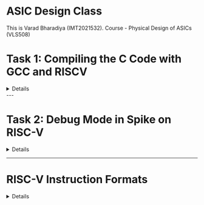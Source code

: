 # ASIC Design Class

This is Varad Bharadiya (IMT2021532). Course - Physical Design of ASICs (VLS508)

# Task 1: Compiling the C Code with GCC and RISCV
<details>


This part demonstrates how to compile and run a simple C program that calculates the sum of numbers from 1 to N using GCC
### Steps:

1. **Navigate to Home Directory**
   - Open the terminal and use this command to navigate to the home directory:
   ```bash
   cd
   ```
   - Then open the Leafpad editor for writing the C code.
   
   ![Alt text](images/image1.png)

2. **Create a .c File**
   - Create a C file that calculates the sum of numbers from 1 to N.

   ![Alt text](images/image2.png)

3. **Compile and Run the Program**
   - Compile the program using the GCC compiler:
   ```bash
   gcc sum1ton.c
   ./a.out
   ```

   ![Alt text](images/image3.png)

## Compile Using RISC-V Compiler
This part demonstrates how to compile and run a simple C program that calculates the sum of numbers from 1 to N using RISCV architecture.
### Steps:

1. **Check the Code**
   - Verify the code using the `cat` command:
   ```bash
   cat sum1ton.c
   ```

   ![Alt text](images/image4.png)

2. **Compile the Code with RISC-V GCC**
   - Compile the code using the RISC-V GCC compiler:
   ```bash
   riscv64-unknown-elf-gcc -O1 -o sum1ton.o sum1ton.c
   ```

3. **Generate Assembly Code**
   - Get the assembly code of the C program:
   ```bash
   riscv64-unknown-elf-objdump -d sum1ton.o
   ```
   - For easier viewing, you can add `| less` to the command:
   ```bash
   riscv64-unknown-elf-objdump -d sum1ton.o | less
   ```

   ![Alt text](images/image5.png)

4. **Calculate Number of Instructions**
   - We'll obtain the output once more, and this time we'll focus directly on the main section. To determine the number of instructions, we'll subtract the address of the first instruction of the current section from that of the next section, then divide the result by 4 (since the increment is 4 for each step). This method allows us to conclude that there are 15 sets of instructions when using O1.

   ![Alt text](images/image6.png)

   - To verify, we can do it using a calculator:
   
   ![Alt text](images/image13.png)

5. **Compile with Optimization Flag `Ofast`**
   - Recompile the code using the `Ofast` optimization flag:
   ```bash
   riscv64-unknown-elf-gcc -Ofast -o sum1ton_ofast.o sum1ton.c
   ```

   ![Alt text](images/image7.png)

6. **Compare Number of Instructions**
   - Re-run the command to get the number of instructions, and you'll see that fewer instructions are needed to execute the program with `Ofast` optimization.
   
   ![Alt text](images/image8.png)
</details>
---

# Task 2: Debug Mode in Spike on RISC-V
<details>

### Steps:

1. **Run the Program in Debug Mode**
   - After compiling the code with the RISC-V compiler, run the code using Spike in debug mode:
   ```bash
   spike -d pk sum1ton.o
   ```
   - Then it enters the debug mode. One can run the instructions till a specific address as shown in the example:
   ```bash
   until pc 0 100b0
   ```
   
   ![Alt text](images/image9.png)

2. **Set Breakpoints and Track Registers**
   - Track the values in the register (e.g., register `a2`):
   ```bash
   reg 0 a2
   ```
   - Now press Enter to run the next instruction (`lui a2, 0x1`). Check the content of the `a2` register again, and you'll see that it has been updated.
   
   ![Alt text](images/image10.png)

3. **Step Through Instructions**
   - Step through instructions and check the content of the `sp` (stack pointer) register:
   ```bash
   addi sp, sp, -16
   until pc 0 100b8
   reg 0 sp
   ```
   - After running the next instruction, you'll see that the `sp` value is reduced by 16 (10 in HEX).

   ![Alt text](images/image11.png)
   
   - To verify:

   ![Alt text](images/image12.png)

</details>

---
# RISC-V Instruction Formats
<details>

In the RISC-V architecture, instruction formats serve as a 'contract' between assembly language and hardware. When an assembly language command is executed, the hardware must understand precisely what to do. These instructions are encoded in a series of 0s and 1s, representing different operations, data locations, and more.

RISC-V defines six instruction formats, each with its own structure and purpose:

## 1. R-Type (Register)

**R** stands for **Register**. This format is used for arithmetic and logical operations involving three registers.

- **Fields:**
  - **funct7 (7 bits):** Function code for additional instruction differentiation.
  - **rs2 (5 bits):** Second source register.
  - **rs1 (5 bits):** First source register.
  - **funct3 (3 bits):** Function code for primary instruction differentiation.
  - **rd (5 bits):** Destination register.
  - **opcode (7 bits):** Basic operation code for R-type instructions (0110011 for integer operations).

- **Examples:** `ADD`, `SUB`, `OR`, `XOR`

## 2. I-Type (Immediate)

I-type instructions are used for operations that involve an immediate value along with one or two registers.

- **Fields:**
  - **immediate (12 bits):** Immediate value used for operations.
  - **rs1 (5 bits):** Source register.
  - **funct3 (3 bits):** Function code for instruction differentiation.
  - **rd (5 bits):** Destination register.
  - **opcode (7 bits):** Basic operation code for I-type instructions.

- **Examples:** `ADDI`, `LW`, `JALR`

## 3. S-Type (Store)

S-type instructions are used for store operations, where data is stored from a register into memory.

- **Fields:**
  - **imm[11:5] (7 bits):** Upper 7 bits of the immediate value.
  - **rs2 (5 bits):** Second source register (contains the data to be stored).
  - **rs1 (5 bits):** First source register (base address register).
  - **funct3 (3 bits):** Function code for instruction differentiation.
  - **imm[4:0] (5 bits):** Lower 5 bits of the immediate value.
  - **opcode (7 bits):** Basic operation code for S-type instructions.

- **Examples:** `SW`, `SB`, `SH`

## 4. B-Type (Branch)

B-type instructions are used for conditional branch operations, altering the flow of execution based on comparisons between two registers.

- **Fields:**
  - **imm[12] (1 bit):** The 12th bit of the immediate value.
  - **imm[10:5] (6 bits):** The 10th to 5th bits of the immediate value.
  - **rs2 (5 bits):** Second source register.
  - **rs1 (5 bits):** First source register.
  - **funct3 (3 bits):** Function code for instruction differentiation.
  - **imm[4:1] (4 bits):** The 4th to 1st bits of the immediate value.
  - **imm[11] (1 bit):** The 11th bit of the immediate value.
  - **opcode (7 bits):** Basic operation code for B-type instructions.

- **Examples:** `BEQ`, `BNE`, `BLT`, `BGE`

## 5. U-Type (Upper Immediate)

U-type instructions are used for operations involving large immediate values, typically for loading upper immediate values or computing addresses.

- **Fields:**
  - **immediate[31:12] (20 bits):** The upper 20 bits of the immediate value.
  - **rd (5 bits):** Destination register.
  - **opcode (7 bits):** Operation code for U-type instructions.

- **Examples:** `LUI`, `AUIPC`

## 6. J-Type (Jump)

J-type instructions are used for jump operations, altering the program control flow by jumping to a specified address.

- **Fields:**
  - **imm[20] (1 bit):** The 20th bit of the immediate value.
  - **imm[10:1] (10 bits):** The 10th to 1st bits of the immediate value.
  - **imm[11] (1 bit):** The 11th bit of the immediate value.
  - **imm[19:12] (8 bits):** The 19th to 12th bits of the immediate value.
  - **rd (5 bits):** Destination register where the return address is stored.
  - **opcode (7 bits):** Operation code for J-type instructions.

- **Examples:** `JAL`

---

This document provides an overview of the different instruction formats in the RISC-V architecture, explaining how each format is structured and used in various operations.
</details>
